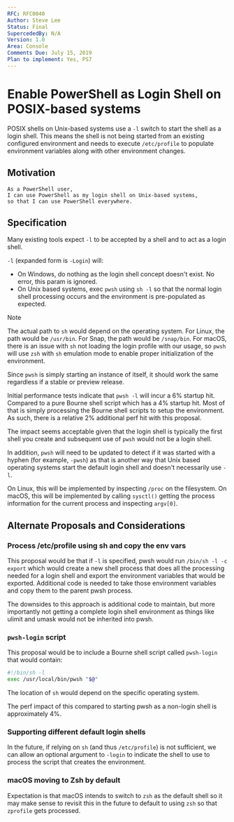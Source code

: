 ```yaml
---
RFC: RFC0040
Author: Steve Lee
Status: Final
SupercededBy: N/A
Version: 1.0
Area: Console
Comments Due: July 15, 2019
Plan to implement: Yes, PS7
---
```


# Enable PowerShell as Login Shell on POSIX-based systems

POSIX shells on Unix-based systems use a `-l` switch to start the shell as a login shell.
This means the shell is not being started from an existing configured environment and
needs to execute `/etc/profile` to populate environment variables along with other
environment changes.

## Motivation

    As a PowerShell user,
    I can use PowerShell as my login shell on Unix-based systems,
    so that I can use PowerShell everywhere.

## Specification

Many existing tools expect `-l` to be accepted by a shell and to act as a login
shell.

`-l` (expanded form is `-Login`) will:

- On Windows, do nothing as the login shell concept doesn't exist.
  No error, this param is ignored.
- On Unix based systems, exec `pwsh` using `sh -l` so that the normal login
  shell processing occurs and the environment is pre-populated as expected.

>[!NOTE]
> The actual path to `sh` would depend on the operating system.
> For Linux, the path would be `/usr/bin`.
> For Snap, the path would be `/snap/bin`.
> For macOS, there is an issue with `sh` not loading the login profile with
> our usage, so `pwsh` will use `zsh` with `sh` emulation mode to enable
> proper initialization of the environment.

Since `pwsh` is simply starting an instance of itself, it should work the same
regardless if a stable or preview release.

Initial performance tests indicate that `pwsh -l` will incur a 6% startup hit.
Compared to a pure Bourne shell script which has a 4% startup hit.
Most of that is simply processing the Bourne shell scripts to setup the environment.
As such, there is a relative 2% additional perf hit with this proposal.

The impact seems acceptable given that the login shell is typically the first
shell you create and subsequent use of `pwsh` would not be a login shell.

In addition, `pwsh` will need to be updated to detect if it was started with
a hyphen (for example, `-pwsh`) as that is another way that Unix based operating
systems start the default login shell and doesn't necessarily use `-l`.

On Linux, this will be implemented by inspecting `/proc` on the filesystem.
On macOS, this will be implemented by calling `sysctl()` getting the process
information for the current process and inspecting `argv[0]`.

## Alternate Proposals and Considerations

### Process /etc/profile using sh and copy the env vars

This proposal would be that if `-l` is specified, pwsh would run `/bin/sh -l -c export`
which would create a new shell process that does all the processing needed for
a login shell and export the environment variables that would be exported.
Additional code is needed to take those environment variables and copy them to
the parent pwsh process.

The downsides to this approach is additional code to maintain,
but more importantly not getting a complete login shell environment as things
like ulimit and umask would not be inherited into pwsh.

### `pwsh-login` script

This proposal would be to include a Bourne shell script called `pwsh-login`
that would contain:

```sh
#!/bin/sh -l
exec /usr/local/bin/pwsh "$@"
```

The location of `sh` would depend on the specific operating system.

The perf impact of this compared to starting pwsh as a non-login shell is
approximately 4%.

### Supporting different default login shells

In the future, if relying on `sh` (and thus `/etc/profile`) is not sufficient,
we can allow an optional argument to `-login` to indicate the shell to use
to process the script that creates the environment.

### macOS moving to Zsh by default

Expectation is that macOS intends to switch to `zsh` as the default shell so
it may make sense to revisit this in the future to default to using `zsh` so
that `zprofile` gets processed.
